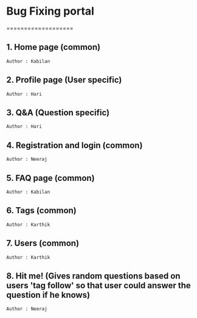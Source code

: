 Bug Fixing portal
===================

===================

## 1. Home page (common) ##
    Author : Kabilan

## 2. Profile page (User specific) ##
    Author : Hari

## 3. Q&A (Question specific) ##
    Author : Hari

## 4. Registration and login (common) ##
    Author : Neeraj

## 5. FAQ page (common) ##
    Author : Kabilan

## 6. Tags (common) ##
    Author : Karthik

## 7. Users (common) ##
    Author : Karthik

## 8. Hit me! (Gives random questions based on users 'tag follow' so that user could answer the question if he knows) ##
    Author : Neeraj
